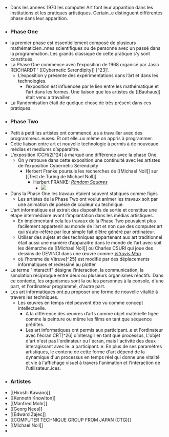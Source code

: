 - Dans les années 1970 les computer Art font leur apparition dans les institutions et les pratiques artistiques. Certain..e distinguent différentes phase dans leur apparition.
- ### Phase One
- la premier phase est essentiellement composé de plusieurs mathématicien..nnes scientifiques ou de personne avec un passé dans la programmation. Les grands classique de cette pratique s’y sont constitués.
- La Phase One commence avec l’exposition de 1968 organisé par Jasia REICHARDT ‘ [[Cybernetic Serendipity]] [^23]’.
	- L’exposition y présente des expérimentations dans l’art et dans les technologies.
		- l’exposition est influencée par le lien entre les mathématique et l’art dans les formes. Une liaison que les artistes du [[Bauhaus]] était venu a travailler.
- La Randomisation était de quelque chose de très présent dans ces pratiques.
- ### Phase Two
- Petit à petit les artistes ont commencé..es à travailler avec des programmeur..euses. Et ont elle..ux même on appris à programmer.
- Cette liaison entre art et nouvelle technologie à permis à de nouveaux médias et mediums d’apparaître.
- L’exposition ICCH/2[^24] à marqué une différence avec la phase One.
	- On  y retrouve dans cette exposition une continuité avec les artistes de l’exposition Cybernetic Serendipity
		- Herbert Franke poursuis les recherches de [[Michael Noll]] sur [[Test de Turing de Michael Noll]]
			- Herbert FRANKE: [*Random Squares*](http://dada.compart-bremen.de/item/artwork/1265)
				- ![](http://dada.compart-bremen.de/imageUploads/medium/ransqur_franke.jpg)
- Dans la Phase One les travaux étaient souvent statiques comme figés
	- Les artistes de la Phase Two ont voulut animer les travaux soit par une animation de poésie de couleur ou technique.
- L'art informatique est extrait des dispositifs de sortie et constitue une étape intermédiaire avant l'implantation dans les médias artistiques.
	- En implémentant cela les travaux de la Phase Two pouvaient plus facilement appartenir au monde de l’art et non que des computer art qui s’auto-référe par leur simple fait d’être généré par ordinateur.
	- Utiliser des sujets et des techniques appartenant aux art traditionnel était aussi une manière d’apparaître dans le monde de l’art avec soit les démarche de [[Michael Noll]] ou Charles CSURI qui joue des dessins de DEVINCI dans une œuvre comme [*Vitruvis Man*](https://csuriproject.osu.edu/Detail/objects/550)
	- où l’homme de Vitruve[^25] est modifié par des déplacements informatiques et redessiné au plotter
- Le terme "interactif" désigne l'interaction, la communication, la simulation réciproque entre deux ou plusieurs organismes réactifs. Dans ce contexte, les organismes sont la ou les personnes à la console, d'une part, et l'ordinateur programmé, d'autre part.
- Les art informatiques ont pu proposer une forme de nouvelle vitalité à travers les techniques.
	- Les œuvres en temps réel peuvent être vu comme concept intellectuelle.
		- A la différence des œuvres d’arts comme objet matérielle figée comme la peinture ou même les films en tant que séquence prédites.
		- Les art informatiques ont permis aux participant..e et l'ordinateur avec l'écran CRT[^26] d’interagir en tant que processus, L'objet d'art n'est pas l'ordinateur ou l'écran, mais l'activité des deux interagissant avec le..a participant..e. En plus de ses paramètres artistiques, le contenu de cette forme d'art dépend de la dynamique d'un processus en temps réel qui donne une vitalité et vie à l'affichage visuel à travers l'animation et l'interaction de l'utilisateur..ices.
- ### Artistes
- [[Hiroshi Kawano]]
- [[Kenneth Knowlton]]
- [[Manfred Mohr]]
- [[Georg Nees]]
- [[Edward Zajec]]
- [[COMPUTER TECHNIQUE GROUP FROM JAPAN (CTG)]]
- [[Michael Noll]]
-